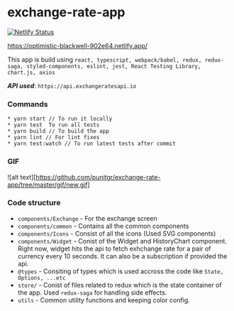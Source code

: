 # exchange-rate-app

[![Netlify Status](https://api.netlify.com/api/v1/badges/9a938643-a3c7-4ca1-aac6-fe2f420db2e6/deploy-status)](https://app.netlify.com/sites/optimistic-blackwell-902e64/deploys)

https://optimistic-blackwell-902e64.netlify.app/

This app is build using `react, typescript, webpack/babel, redux, redux-saga, styled-components, eslint, jest, React Testing Library, chart.js, axios`

**_API used_**: `https://api.exchangeratesapi.io`

### Commands

```
* yarn start // To run it locally
* yarn test  To run all tests
* yarn build // To build the app
* yarn lint // For lint fixes
* yarn test:watch // To run latest tests after commit
```

### GIF

![alt text][https://github.com/punitgr/exchange-rate-app/tree/master/gif/new.gif]

### Code structure

- `components/Exchange` - For the exchange screen
- `components/common` - Contains all the common components
- `components/Icons` - Consist of all the icons (Used SVG components)
- `components/Widget` - Conist of the Widget and HistoryChart component.
  Right now, widget hits the api to fetch exhchange rate for a pair of currency every 10 seconds. It can also be a subscription if provided the api.
- `@types` - Consiting of types which is used accross the code like `State, Options, ...etc`
- `store/` - Conist of files related to redux which is the state container of the app.
  Used `redux-saga` for handling side effects.
- `utils` - Common utility functions and keeping color config.
